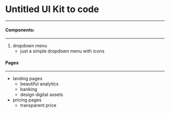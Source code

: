 # Untitled UI Kit to code
***
#### Components:
***

1. dropdown menu
    - just a simple dropdown menu with icons


#### Pages
***

- landing pages
  - beautiful analytics
  - banking
  - design digital assets
- pricing pages
  - transparent price